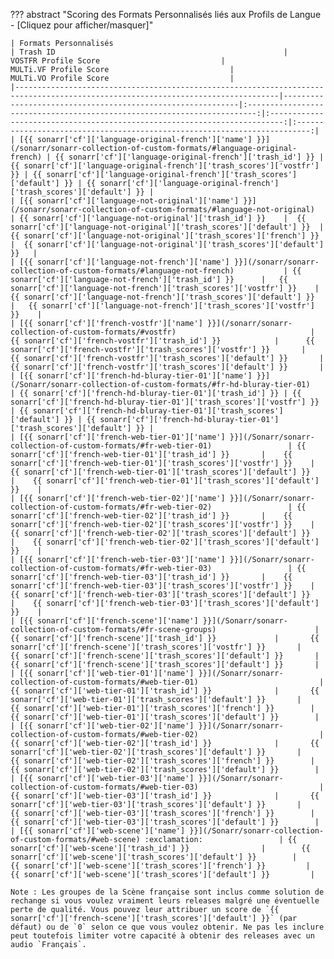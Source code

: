 ??? abstract "Scoring des Formats Personnalisés liés aux Profils de Langue - [Cliquez pour afficher/masquer]"

    | Formats Personnalisés                                                                                                           | Trash ID                                                   |                           VOSTFR Profile Score                           |                          MULTi.VF Profile Score                           |                          MULTi.VO Profile Score                           |
    |---------------------------------------------------------------------------------------------------------------------------------|------------------------------------------------------------|:------------------------------------------------------------------------:|:-------------------------------------------------------------------------:|:-------------------------------------------------------------------------:|
    | [{{ sonarr['cf']['language-original-french']['name'] }}](/sonarr/sonarr-collection-of-custom-formats/#language-original-french) | {{ sonarr['cf']['language-original-french']['trash_id'] }} | {{ sonarr['cf']['language-original-french']['trash_scores']['vostfr'] }} | {{ sonarr['cf']['language-original-french']['trash_scores']['default'] }} | {{ sonarr['cf']['language-original-french']['trash_scores']['default'] }} |
    | [{{ sonarr['cf']['language-not-original']['name'] }}](/sonarr/sonarr-collection-of-custom-formats/#language-not-original)       | {{ sonarr['cf']['language-not-original']['trash_id'] }}    |  {{ sonarr['cf']['language-not-original']['trash_scores']['default'] }}  |   {{ sonarr['cf']['language-not-original']['trash_scores']['french'] }}   |  {{ sonarr['cf']['language-not-original']['trash_scores']['default'] }}   |
    | [{{ sonarr['cf']['language-not-french']['name'] }}](/sonarr/sonarr-collection-of-custom-formats/#language-not-french)           | {{ sonarr['cf']['language-not-french']['trash_id'] }}      |   {{ sonarr['cf']['language-not-french']['trash_scores']['vostfr'] }}    |    {{ sonarr['cf']['language-not-french']['trash_scores']['default'] }}    |   {{ sonarr['cf']['language-not-french']['trash_scores']['vostfr'] }}    |
    | [{{ sonarr['cf']['french-vostfr']['name'] }}](/sonarr/sonarr-collection-of-custom-formats/#vostfr)                              | {{ sonarr['cf']['french-vostfr']['trash_id'] }}            |      {{ sonarr['cf']['french-vostfr']['trash_scores']['vostfr'] }}       |      {{ sonarr['cf']['french-vostfr']['trash_scores']['default'] }}       |      {{ sonarr['cf']['french-vostfr']['trash_scores']['default'] }}       |
    | [{{ sonarr['cf']['french-hd-bluray-tier-01']['name'] }}](/Sonarr/sonarr-collection-of-custom-formats/#fr-hd-bluray-tier-01)     | {{ sonarr['cf']['french-hd-bluray-tier-01']['trash_id'] }} | {{ sonarr['cf']['french-hd-bluray-tier-01']['trash_scores']['vostfr'] }} | {{ sonarr['cf']['french-hd-bluray-tier-01']['trash_scores']['default'] }} | {{ sonarr['cf']['french-hd-bluray-tier-01']['trash_scores']['default'] }} |
    | [{{ sonarr['cf']['french-web-tier-01']['name'] }}](/Sonarr/sonarr-collection-of-custom-formats/#fr-web-tier-01)                 | {{ sonarr['cf']['french-web-tier-01']['trash_id'] }}       |    {{ sonarr['cf']['french-web-tier-01']['trash_scores']['vostfr'] }}    |    {{ sonarr['cf']['french-web-tier-01']['trash_scores']['default'] }}    |    {{ sonarr['cf']['french-web-tier-01']['trash_scores']['default'] }}    |
    | [{{ sonarr['cf']['french-web-tier-02']['name'] }}](/Sonarr/sonarr-collection-of-custom-formats/#fr-web-tier-02)                 | {{ sonarr['cf']['french-web-tier-02']['trash_id'] }}       |    {{ sonarr['cf']['french-web-tier-02']['trash_scores']['vostfr'] }}    |    {{ sonarr['cf']['french-web-tier-02']['trash_scores']['default'] }}    |    {{ sonarr['cf']['french-web-tier-02']['trash_scores']['default'] }}    |
    | [{{ sonarr['cf']['french-web-tier-03']['name'] }}](/Sonarr/sonarr-collection-of-custom-formats/#fr-web-tier-03)                 | {{ sonarr['cf']['french-web-tier-03']['trash_id'] }}       |    {{ sonarr['cf']['french-web-tier-03']['trash_scores']['vostfr'] }}    |    {{ sonarr['cf']['french-web-tier-03']['trash_scores']['default'] }}    |    {{ sonarr['cf']['french-web-tier-03']['trash_scores']['default'] }}    |
    | [{{ sonarr['cf']['french-scene']['name'] }}](/Sonarr/sonarr-collection-of-custom-formats/#fr-scene-groups)                      | {{ sonarr['cf']['french-scene']['trash_id'] }}             |       {{ sonarr['cf']['french-scene']['trash_scores']['vostfr'] }}       |       {{ sonarr['cf']['french-scene']['trash_scores']['default'] }}       |       {{ sonarr['cf']['french-scene']['trash_scores']['default'] }}       |
    | [{{ sonarr['cf']['web-tier-01']['name'] }}](/Sonarr/sonarr-collection-of-custom-formats/#web-tier-01)                           | {{ sonarr['cf']['web-tier-01']['trash_id'] }}              |       {{ sonarr['cf']['web-tier-01']['trash_scores']['default'] }}       |        {{ sonarr['cf']['web-tier-01']['trash_scores']['french'] }}        |       {{ sonarr['cf']['web-tier-01']['trash_scores']['default'] }}        |
    | [{{ sonarr['cf']['web-tier-02']['name'] }}](/Sonarr/sonarr-collection-of-custom-formats/#web-tier-02)                           | {{ sonarr['cf']['web-tier-02']['trash_id'] }}              |       {{ sonarr['cf']['web-tier-02']['trash_scores']['default'] }}       |        {{ sonarr['cf']['web-tier-02']['trash_scores']['french'] }}        |       {{ sonarr['cf']['web-tier-02']['trash_scores']['default'] }}        |
    | [{{ sonarr['cf']['web-tier-03']['name'] }}](/Sonarr/sonarr-collection-of-custom-formats/#web-tier-03)                           | {{ sonarr['cf']['web-tier-03']['trash_id'] }}              |       {{ sonarr['cf']['web-tier-03']['trash_scores']['default'] }}       |        {{ sonarr['cf']['web-tier-03']['trash_scores']['french'] }}        |       {{ sonarr['cf']['web-tier-03']['trash_scores']['default'] }}        |
    | [{{ sonarr['cf']['web-scene']['name'] }}](/Sonarr/sonarr-collection-of-custom-formats/#web-scene) :exclamation:                 | {{ sonarr['cf']['web-scene']['trash_id'] }}                |        {{ sonarr['cf']['web-scene']['trash_scores']['default'] }}        |         {{ sonarr['cf']['web-scene']['trash_scores']['french'] }}         |        {{ sonarr['cf']['web-scene']['trash_scores']['default'] }}         |

    Note : Les groupes de la Scène française sont inclus comme solution de rechange si vous voulez vraiment leurs releases malgré une éventuelle perte de qualité. Vous pouvez leur attribuer un score de `{{ sonarr['cf']['french-scene']['trash_scores']['default'] }}` (par défaut) ou de `0` selon ce que vous voulez obtenir. Ne pas les inclure peut toutefois limiter votre capacité à obtenir des releases avec un audio `Français`.
